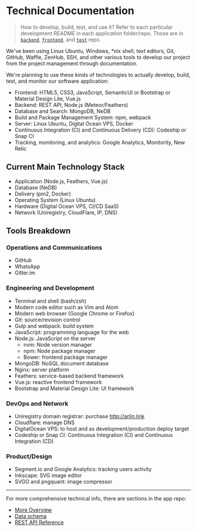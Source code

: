 Technical Documentation
=======================

> How to develop, build, test, and use it? Refer to each particular development README in each application folder/repo. Those are in [`backend`](https://github.com/gunadarma-academy/asde-michi-backend), [`frontend`](https://github.com/gunadarma-academy/asde-michi-frontend), and [`test`](https://github.com/gunadarma-academy/asde-michi-test) repo.

We've been using Linux Ubuntu, Windows, *nix shell, text editors, Git, GitHub, Waffle, ZenHub, SSH, and other various tools to develop our project from the project management through documentation.

We're planning to use these kinds of technologies to actually develop, build, test, and monitor our software application:

+ Frontend: HTML5, CSS3, JavaScript, SemanticUI or Bootstrap or Material Design Lite, Vue.js
+ Backend: REST API, Node.js (Meteor/Feathers)
+ Database and Search: MongoDB, NeDB
+ Build and Package Management System: npm, webpack
+ Server: Linux Ubuntu, Digital Ocean VPS, Docker
+ Continuous Integration (CI) and Continuous Delivery (CD): Codeship or Snap CI
+ Tracking, monitoring, and analytics: Google Analytics, Monitority, New Relic

Current Main Technology Stack
-----------------------------

+ Application (Node.js, Feathers, Vue.js)
+ Database (NeDB)
+ Delivery (pm2, Docker)
+ Operating System (Linux Ubuntu)
+ Hardware (Digital Ocean VPS, CI/CD SaaS)
+ Network (Uniregistry, CloudFlare, IP, DNS)

Tools Breakdown
--------------

### Operations and Communications

+ GitHub
+ WhatsApp
+ Gitter.im

### Engineering and Development

+ Terminal and shell (bash/zsh)
+ Modern code editor such as Vim and Atom
+ Modern web browser (Google Chrome or Firefox)
+ Git: source/revision control
+ Gulp and webpack: build system
+ JavaScript: programming language for the web
+ Node.js: JavaScript on the server
  + nvm: Node version manager
  + npm: Node package manager
  + Bower: frontend package manager
+ MongoDB: NoSQL document database
+ Nginx: server platform
+ Feathers: service-based backend framework
+ Vue.js: reactive frontend framework
+ Bootstrap and Material Design Lite: UI framework

### DevOps and Network

+ Uniregistry domain registrar: purchase http://arlin.link
+ Cloudflare: manage DNS
+ DigitalOcean VPS: to host and as development/production deploy target
+ Codeship or Snap CI: Continuous Integration (CI) and Continuous Integration (CD)

### Product/Design

+ Segment.io and Google Analytics: tracking users activity
+ Inkscape: SVG image editor
+ SVGO and pngquant: image compressor

*  *  *  *  *  *  *  *  *  *  *  *  *  *  *  *  *  *  *  *

For more comprehensive technical info, there are sections in the app repo:

+ [More Overview](https://github.com/gunadarma-academy/asde-michi-app/blob/master/README.markdown)
+ [Data schema](https://github.com/gunadarma-academy/asde-michi-app/blob/master/DATA-SCHEMA.markdown)
+ [REST API Reference](https://github.com/gunadarma-academy/asde-michi-app/blob/master/API.markdown)
